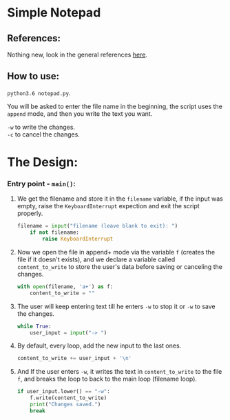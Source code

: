 # Simple Notepad

## References:
Nothing new, look in the general references [here](/../../#general-references-important).

## How to use:
`python3.6 notepad.py`.

You will be asked to enter the file name in the beginning, the script uses the `append` mode, and then you write the text you want.

`-w` to write the changes.<br>
`-c` to cancel the changes.

# The Design:
### Entry point - `main()`:
1. We get the filename and store it in the `filename` variable, if the input was empty, raise the `KeyboardInterrupt` expection and exit the script properly.

	```python
	filename = input("filename (leave blank to exit): ")
		if not filename:
			raise KeyboardInterrupt
	```

2. Now we open the file in append+ mode via the variable `f` (creates the file if it doesn't exists), and we declare a variable called `content_to_write` to store the user's data before saving or canceling the changes.

	```python
	with open(filename, 'a+') as f:
		content_to_write = ""
	```

3. The user will keep entering text till he enters `-w` to stop it or `-w` to save the changes.

	```python
	while True:
		user_input = input("-> ")
	```

4. By default, every loop, add the new input to the last ones.

	```python
	content_to_write += user_input + '\n'
	```

5. And If the user enters `-w`, it writes the text in `content_to_write` to the file `f`, and breaks the loop to back to the main loop (filename loop).

	```python
	if user_input.lower() == "-w":
		f.write(content_to_write)
		print("Changes saved.")
		break
	```
